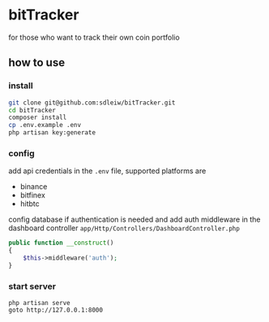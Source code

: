 bitTracker
===

for those who want to track their own coin portfolio

how to use
---

### install

```bash
git clone git@github.com:sdleiw/bitTracker.git
cd bitTracker
composer install
cp .env.example .env
php artisan key:generate
```

### config

add api credentials in the `.env` file, supported platforms are

- binance
- bitfinex
- hitbtc

config database if authentication is needed 
and add auth middleware in the dashboard controller `app/Http/Controllers/DashboardController.php`

```php
public function __construct()
{
    $this->middleware('auth');
}
``` 

### start server

```
php artisan serve
goto http://127.0.0.1:8000
```
